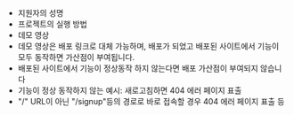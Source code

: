 - 지원자의 성명
- 프로젝트의 실행 방법
- 데모 영상
- 데모 영상은 배포 링크로 대체 가능하며, 배포가 되었고 배포된 사이트에서 기능이 모두 동작하면 가산점이 부여됩니다.
- 배포된 사이트에서 기능이 정상동작 하지 않는다면 배포 가산점이 부여되지 않습니다
- 기능이 정상 동작하지 않는 예시:
새로고침하면 404 에러 페이지 표출
- "/" URL이 아닌 "/signup"등의 경로로 바로 접속할 경우 404 에러 페이지 표출 등
